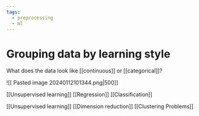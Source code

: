 ```yaml
---
tags:
  - preprocessing
  - ml
---
```


# Grouping data by learning style

What does the data look like [[continuous]] or [[categorical]]? 

![[ Pasted image 20240112101344.png|500]]

[[Unsupervised learning]]
	 [[Regression]] 
	 [[Classification]]

[[Unsupervised learning]]
	[[Dimension reduction]]
	[[Clustering Problems]]






